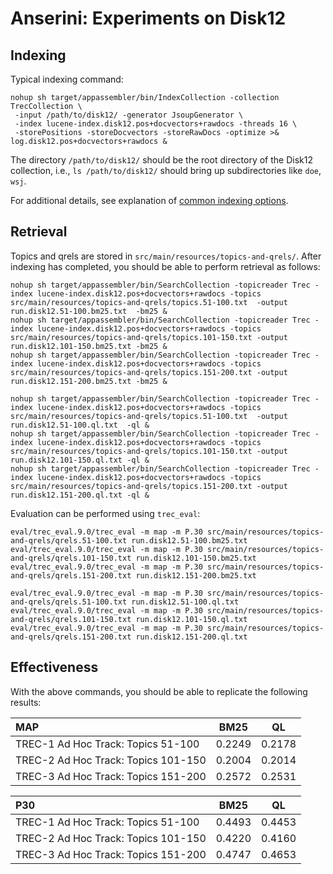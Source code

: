 # Anserini: Experiments on Disk12

## Indexing

Typical indexing command:

```
nohup sh target/appassembler/bin/IndexCollection -collection TrecCollection \
 -input /path/to/disk12/ -generator JsoupGenerator \
 -index lucene-index.disk12.pos+docvectors+rawdocs -threads 16 \
 -storePositions -storeDocvectors -storeRawDocs -optimize >& log.disk12.pos+docvectors+rawdocs &
```

The directory `/path/to/disk12/` should be the root directory of the Disk12 collection, i.e., `ls /path/to/disk12/` should bring up subdirectories like `doe`, `wsj`.

For additional details, see explanation of [common indexing options](common-indexing-options.md).

## Retrieval

Topics and qrels are stored in `src/main/resources/topics-and-qrels/`.
After indexing has completed, you should be able to perform retrieval as follows:

```
nohup sh target/appassembler/bin/SearchCollection -topicreader Trec -index lucene-index.disk12.pos+docvectors+rawdocs -topics src/main/resources/topics-and-qrels/topics.51-100.txt  -output run.disk12.51-100.bm25.txt  -bm25 &
nohup sh target/appassembler/bin/SearchCollection -topicreader Trec -index lucene-index.disk12.pos+docvectors+rawdocs -topics src/main/resources/topics-and-qrels/topics.101-150.txt -output run.disk12.101-150.bm25.txt -bm25 &
nohup sh target/appassembler/bin/SearchCollection -topicreader Trec -index lucene-index.disk12.pos+docvectors+rawdocs -topics src/main/resources/topics-and-qrels/topics.151-200.txt -output run.disk12.151-200.bm25.txt -bm25 &

nohup sh target/appassembler/bin/SearchCollection -topicreader Trec -index lucene-index.disk12.pos+docvectors+rawdocs -topics src/main/resources/topics-and-qrels/topics.51-100.txt  -output run.disk12.51-100.ql.txt  -ql &
nohup sh target/appassembler/bin/SearchCollection -topicreader Trec -index lucene-index.disk12.pos+docvectors+rawdocs -topics src/main/resources/topics-and-qrels/topics.101-150.txt -output run.disk12.101-150.ql.txt -ql &
nohup sh target/appassembler/bin/SearchCollection -topicreader Trec -index lucene-index.disk12.pos+docvectors+rawdocs -topics src/main/resources/topics-and-qrels/topics.151-200.txt -output run.disk12.151-200.ql.txt -ql &
```

Evaluation can be performed using `trec_eval`:

```
eval/trec_eval.9.0/trec_eval -m map -m P.30 src/main/resources/topics-and-qrels/qrels.51-100.txt run.disk12.51-100.bm25.txt
eval/trec_eval.9.0/trec_eval -m map -m P.30 src/main/resources/topics-and-qrels/qrels.101-150.txt run.disk12.101-150.bm25.txt
eval/trec_eval.9.0/trec_eval -m map -m P.30 src/main/resources/topics-and-qrels/qrels.151-200.txt run.disk12.151-200.bm25.txt

eval/trec_eval.9.0/trec_eval -m map -m P.30 src/main/resources/topics-and-qrels/qrels.51-100.txt run.disk12.51-100.ql.txt
eval/trec_eval.9.0/trec_eval -m map -m P.30 src/main/resources/topics-and-qrels/qrels.101-150.txt run.disk12.101-150.ql.txt
eval/trec_eval.9.0/trec_eval -m map -m P.30 src/main/resources/topics-and-qrels/qrels.151-200.txt run.disk12.151-200.ql.txt
```

## Effectiveness

With the above commands, you should be able to replicate the following results:

MAP                                   | BM25   | QL     
:-------------------------------------|--------|--------
TREC-1 Ad Hoc Track: Topics 51-100    | 0.2249 | 0.2178
TREC-2 Ad Hoc Track: Topics 101-150   | 0.2004 | 0.2014
TREC-3 Ad Hoc Track: Topics 151-200   | 0.2572 | 0.2531


P30                                   | BM25   | QL     
:-------------------------------------|--------|--------
TREC-1 Ad Hoc Track: Topics 51-100    | 0.4493 | 0.4453
TREC-2 Ad Hoc Track: Topics 101-150   | 0.4220 | 0.4160
TREC-3 Ad Hoc Track: Topics 151-200   | 0.4747 | 0.4653
